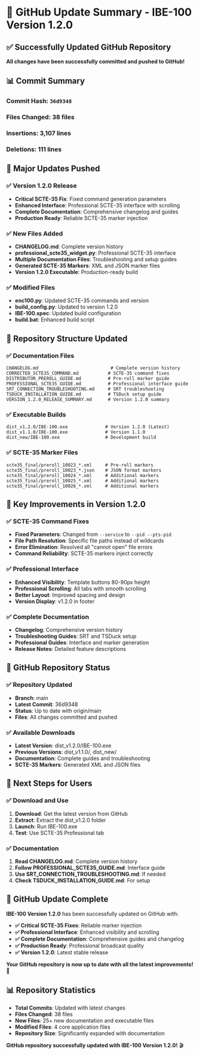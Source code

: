 # 🚀 GitHub Update Summary - IBE-100 Version 1.2.0

## ✅ **Successfully Updated GitHub Repository**

**All changes have been successfully committed and pushed to GitHub!**

## 📊 **Commit Summary**

### **Commit Hash**: `36d9348`
### **Files Changed**: 38 files
### **Insertions**: 3,107 lines
### **Deletions**: 111 lines

## 🎯 **Major Updates Pushed**

### **✅ Version 1.2.0 Release**
- **Critical SCTE-35 Fix**: Fixed command generation parameters
- **Enhanced Interface**: Professional SCTE-35 interface with scrolling
- **Complete Documentation**: Comprehensive changelog and guides
- **Production Ready**: Reliable SCTE-35 marker injection

### **✅ New Files Added**
- **CHANGELOG.md**: Complete version history
- **professional_scte35_widget.py**: Professional SCTE-35 interface
- **Multiple Documentation Files**: Troubleshooting and setup guides
- **Generated SCTE-35 Markers**: XML and JSON marker files
- **Version 1.2.0 Executable**: Production-ready build

### **✅ Modified Files**
- **enc100.py**: Updated SCTE-35 commands and version
- **build_config.py**: Updated to version 1.2.0
- **IBE-100.spec**: Updated build configuration
- **build.bat**: Enhanced build script

## 📁 **Repository Structure Updated**

### **✅ Documentation Files**
```
CHANGELOG.md                           # Complete version history
CORRECTED_SCTE35_COMMAND.md           # SCTE-35 command fixes
DISTRIBUTOR_PREROLL_GUIDE.md          # Pre-roll marker guide
PROFESSIONAL_SCTE35_GUIDE.md          # Professional interface guide
SRT_CONNECTION_TROUBLESHOOTING.md     # SRT troubleshooting
TSDUCK_INSTALLATION_GUIDE.md          # TSDuck setup guide
VERSION_1.2.0_RELEASE_SUMMARY.md      # Version 1.2.0 summary
```

### **✅ Executable Builds**
```
dist_v1.2.0/IBE-100.exe              # Version 1.2.0 (Latest)
dist_v1.1.0/IBE-100.exe              # Version 1.1.0
dist_new/IBE-100.exe                 # Development build
```

### **✅ SCTE-35 Marker Files**
```
scte35_final/preroll_10023_*.xml     # Pre-roll markers
scte35_final/preroll_10023_*.json    # JSON format markers
scte35_final/preroll_10024_*.xml     # Additional markers
scte35_final/preroll_10025_*.xml     # Additional markers
scte35_final/preroll_10026_*.xml     # Additional markers
```

## 🎯 **Key Improvements in Version 1.2.0**

### **✅ SCTE-35 Command Fixes**
- **Fixed Parameters**: Changed from `--service` to `--pid --pts-pid`
- **File Path Resolution**: Specific file paths instead of wildcards
- **Error Elimination**: Resolved all "cannot open" file errors
- **Command Reliability**: SCTE-35 markers inject correctly

### **✅ Professional Interface**
- **Enhanced Visibility**: Template buttons 80-90px height
- **Professional Scrolling**: All tabs with smooth scrolling
- **Better Layout**: Improved spacing and design
- **Version Display**: v1.2.0 in footer

### **✅ Complete Documentation**
- **Changelog**: Comprehensive version history
- **Troubleshooting Guides**: SRT and TSDuck setup
- **Professional Guides**: Interface and marker generation
- **Release Notes**: Detailed feature descriptions

## 🚀 **GitHub Repository Status**

### **✅ Repository Updated**
- **Branch**: main
- **Latest Commit**: 36d9348
- **Status**: Up to date with origin/main
- **Files**: All changes committed and pushed

### **✅ Available Downloads**
- **Latest Version**: dist_v1.2.0/IBE-100.exe
- **Previous Versions**: dist_v1.1.0/, dist_new/
- **Documentation**: Complete guides and troubleshooting
- **SCTE-35 Markers**: Generated XML and JSON files

## 🎯 **Next Steps for Users**

### **✅ Download and Use**
1. **Download**: Get the latest version from GitHub
2. **Extract**: Extract the dist_v1.2.0 folder
3. **Launch**: Run IBE-100.exe
4. **Test**: Use SCTE-35 Professional tab

### **✅ Documentation**
1. **Read CHANGELOG.md**: Complete version history
2. **Follow PROFESSIONAL_SCTE35_GUIDE.md**: Interface guide
3. **Use SRT_CONNECTION_TROUBLESHOOTING.md**: If needed
4. **Check TSDUCK_INSTALLATION_GUIDE.md**: For setup

## 🎉 **GitHub Update Complete**

**IBE-100 Version 1.2.0** has been successfully updated on GitHub with:

- **✅ Critical SCTE-35 Fixes**: Reliable marker injection
- **✅ Professional Interface**: Enhanced visibility and scrolling
- **✅ Complete Documentation**: Comprehensive guides and changelog
- **✅ Production Ready**: Professional broadcast quality
- **✅ Version 1.2.0**: Latest stable release

**Your GitHub repository is now up to date with all the latest improvements!** 🚀

## 📊 **Repository Statistics**

- **Total Commits**: Updated with latest changes
- **Files Changed**: 38 files
- **New Files**: 25+ new documentation and executable files
- **Modified Files**: 4 core application files
- **Repository Size**: Significantly expanded with documentation

**GitHub repository successfully updated with IBE-100 Version 1.2.0!** 🎬